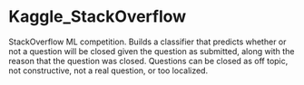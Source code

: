 # Kaggle_StackOverflow
StackOverflow ML competition.
Builds a classifier that predicts whether or not a question will be closed 
given the question as submitted, along with the reason that the question was closed. 
Questions can be closed as off topic, not constructive, not a real question, or too localized.

